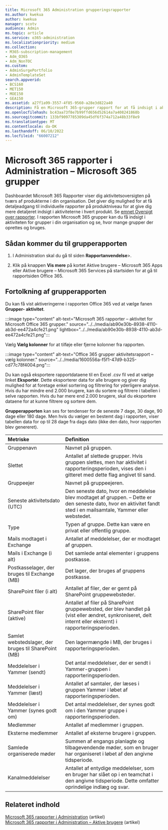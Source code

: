 ```yaml
---
title: Microsoft 365 Administration grupperingsrapporter
ms.author: kwekua
author: kwekua
manager: scotv
audience: Admin
ms.topic: article
ms.service: o365-administration
ms.localizationpriority: medium
ms.collection:
- M365-subscription-management
- Adm_O365
- Adm_NonTOC
ms.custom:
- AdminSurgePortfolio
- AdminTemplateSet
search.appverid:
- BCS160
- MET150
- MOE150
- GEA150
ms.assetid: a27f1a99-3557-4f85-9560-a28e3d822a40
description: Få en Microsoft 365-grupper rapport for at få indsigt i aktiviteterne for grupper i din organisation og se, hvor mange grupper der oprettes og bruges.
ms.openlocfilehash: bc43aa73f8e7b99ffd656d52614a7a408241868b
ms.sourcegitcommit: 133bf9097785309da45df6f374a712a48b33f8e9
ms.translationtype: MT
ms.contentlocale: da-DK
ms.lasthandoff: 06/10/2022
ms.locfileid: "66007212"
---
```

# <a name="microsoft-365-reports-in-the-admin-center---microsoft-365-groups"></a>Microsoft 365 rapporter i Administration – Microsoft 365 grupper

Dashboardet Microsoft 365 Rapporter viser dig aktivitetsoversigten på tværs af produkterne i din organisation. Det giver dig mulighed for at få detaljeadgang til individuelle rapporter på produktniveau for at give dig mere detaljeret indsigt i aktiviteterne i hvert produkt. Se [emnet Oversigt over rapporter](activity-reports.md). I rapporten Microsoft 365 grupper kan du få indsigt i aktiviteten for grupper i din organisation og se, hvor mange grupper der oprettes og bruges.

## <a name="how-to-get-to-the-groups-report"></a>Sådan kommer du til grupperapporten

1. I Administration skal du gå til siden **Rapportanvendelse**\>.<a href="https://go.microsoft.com/fwlink/p/?linkid=2074756" target="_blank"></a>

2. Klik på knappen **Vis mere** på kortet Aktive brugere – Microsoft 365 Apps eller Aktive brugere – Microsoft 365 Services på startsiden for at gå til rapportsiden Office 365.

## <a name="interpret-the-groups-report"></a>Fortolkning af grupperapporten

Du kan få vist aktiveringerne i rapporten Office 365 ved at vælge fanen **Grupper- aktivitet**.

:::image type="content" alt-text="Microsoft 365 rapporter – aktivitet for Microsoft Office 365 grupper." source="../../media/ab90e30b-8938-4110-ab3d-ee472a4cfe21.png" lightbox="../../media/ab90e30b-8938-4110-ab3d-ee472a4cfe21.png":::

Vælg **Vælg kolonner** for at tilføje eller fjerne kolonner fra rapporten.

:::image type="content" alt-text="Office 365 grupper aktivitetsrapport – vælg kolonner." source="../../media/1600556a-f5f1-47d9-b325-cd77c78f4004.png":::

Du kan også eksportere rapportdataene til en Excel .csv fil ved at vælge linket **Eksportér**. Dette eksporterer data for alle brugere og giver dig mulighed for at foretage enkel sortering og filtrering for yderligere analyse. Hvis du har mindre end 2.000 brugere, kan du sortere og filtrere i tabellen i selve rapporten. Hvis du har mere end 2.000 brugere, skal du eksportere dataene for at kunne filtrere og sortere dem.

**Grupperapporten** kan ses for tendenser for de seneste 7 dage, 30 dage, 90 dage eller 180 dage. Men hvis du vælger en bestemt dag i rapporten, viser tabellen data for op til 28 dage fra dags dato (ikke den dato, hvor rapporten blev genereret).

|Metriske|Definition|
|:-----|:-----|
|Gruppenavn |Navnet på gruppen. |
|Slettet |Antallet af slettede grupper. Hvis gruppen slettes, men har aktivitet i rapporteringsperioden, vises den i gitteret med dette flag angivet til sand. |
|Gruppeejer |Navnet på gruppeejeren. |
|Seneste aktivitetsdato (UTC) |Den seneste dato, hvor en meddelelse blev modtaget af gruppen. – Dette er den seneste dato, hvor en aktivitet fandt sted i en mailsamtale, Yammer eller webstedet. |
|Type |Typen af gruppe. Dette kan være en privat eller offentlig gruppe. |
|Mails modtaget i Exchange |Antallet af meddelelser, der er modtaget af gruppen.|
|Mails i Exchange (i alt) |Det samlede antal elementer i gruppens postkasse. |
|Postkasselager, der bruges til Exchange (MB) |Det lager, der bruges af gruppens postkasse. |
|SharePoint filer (i alt) |Antallet af filer, der er gemt på SharePoint gruppewebsteder. |
|SharePoint filer (aktive) |Antallet af filer på SharePoint gruppewebsted, der blev handlet på (vist eller ændret, synkroniseret, delt internt eller eksternt) i rapporteringsperioden. |
|Samlet webstedslager, der bruges til SharePoint (MB) |Den lagermængde i MB, der bruges i rapporteringsperioden. |
|Meddelelser i Yammer (sendt) |Det antal meddelelser, der er sendt i Yammer-gruppen i rapporteringsperioden. |
|Meddelelser i Yammer (læst) |Antallet af samtaler, der læses i gruppen Yammer i løbet af rapporteringsperioden. |
|Meddelelser i Yammer (synes godt om) |Det antal meddelelser, der synes godt om i den Yammer gruppe i rapporteringsperioden. |
|Medlemmer |Antallet af medlemmer i gruppen. |
|Eksterne medlemmer |Antallet af eksterne brugere i gruppen.|
|Samlede organiserede møder  |Summen af engangs planlagte og tilbagevendende møder, som en bruger har organiseret i løbet af den angivne tidsperiode.|
|Kanalmeddelelser  |Antallet af entydige meddelelser, som en bruger har slået op i en teamchat i den angivne tidsperiode. Dette omfatter oprindelige indlæg og svar. |

## <a name="related-content"></a>Relateret indhold

[Microsoft 365 rapporter i Administration](activity-reports.md) (artikel)\
[Microsoft 365 rapporter i Administration – Aktive brugere](../../admin/activity-reports/active-users-ww.md) (artikel)
